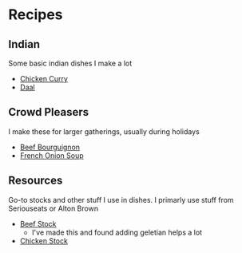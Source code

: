# Recipes

## Indian

Some basic indian dishes I make a lot

* [Chicken Curry](./chicken_curry.md)
* [Daal](./daal.md)

## Crowd Pleasers

I make these for larger gatherings, usually during holidays

* [Beef Bourguignon](./beef_bourguignon.md)
* [French Onion Soup](./french_onion.md)

## Resources

Go-to stocks and other stuff I use in dishes. I primarly use stuff from Seriouseats or Alton Brown

* [Beef Stock](https://www.seriouseats.com/recipes/2018/11/pressure-cooker-beef-stock.html)
  * I've made this and found adding geletian helps a lot
* [Chicken Stock](https://www.seriouseats.com/recipes/2014/10/best-rich-easy-white-chicken-stock-recipe.html)
